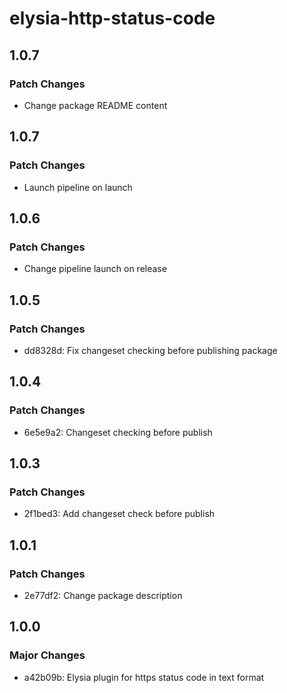 # elysia-http-status-code

## 1.0.7

### Patch Changes

- Change package README content

## 1.0.7

### Patch Changes

- Launch pipeline on launch

## 1.0.6

### Patch Changes

- Change pipeline launch on release

## 1.0.5

### Patch Changes

- dd8328d: Fix changeset checking before publishing package

## 1.0.4

### Patch Changes

- 6e5e9a2: Changeset checking before publish

## 1.0.3

### Patch Changes

- 2f1bed3: Add changeset check before publish

## 1.0.1

### Patch Changes

- 2e77df2: Change package description

## 1.0.0

### Major Changes

- a42b09b: Elysia plugin for https status code in text format
